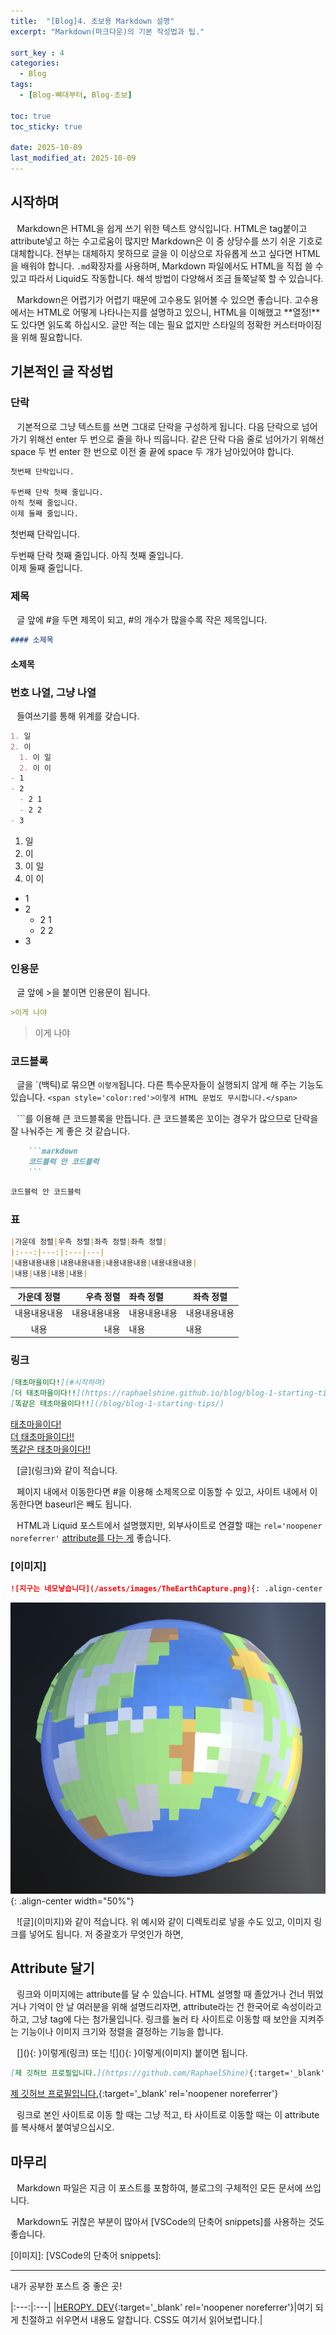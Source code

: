 ```yaml
---
title:  "[Blog]4. 초보용 Markdown 설명"
excerpt: "Markdown(마크다운)의 기본 작성법과 팁."

sort_key : 4
categories:
  - Blog
tags:
  - [Blog-뼈대부터, Blog-초보]

toc: true
toc_sticky: true

date: 2025-10-09
last_modified_at: 2025-10-09
---
```

## 시작하며
⠀Markdown은 HTML을 쉽게 쓰기 위한 텍스트 양식입니다. HTML은 tag붙이고 attribute넣고 하는 수고로움이 많지만 Markdown은 이 중 상당수를 쓰기 쉬운 기호로 대체합니다. 전부는 대체하지 못하므로 글을 이 이상으로 자유롭게 쓰고 싶다면 HTML을 배워야 합니다. `.md`확장자를 사용하며, Markdown 파일에서도 HTML을 직접 쓸 수 있고 따라서 Liquid도 작동합니다. <span style='font-family:OngleipParkDahyeon'>해석 방법이 다양해서 조금 들쭉날쭉 할 수 있습니다.</span>

⠀Markdown은 어렵기가 어렵기 때문에 고수용도 읽어볼 수 있으면 좋습니다. 고수용에서는 HTML로 어떻게 나타나는지를 설명하고 있으니, HTML을 이해했고 **열정!**도 있다면 읽도록 하십시오. 글만 적는 데는 필요 없지만 스타일의 정확한 커스터마이징을 위해 필요합니다.

## 기본적인 글 작성법
### 단락
⠀기본적으로 그냥 텍스트를 쓰면 그대로 단락을 구성하게 됩니다. 다음 단락으로 넘어가기 위해선 enter 두 번으로 줄을 하나 띄웁니다. 같은 단락 다음 줄로 넘어가기 위해선 space 두 번 enter 한 번으로 이전 줄 끝에 space 두 개가 남아있어야 합니다.
```markdown
첫번째 단락입니다.

두번째 단락 첫째 줄입니다.
아직 첫째 줄입니다.  
이제 둘째 줄입니다.
```
첫번째 단락입니다.

두번째 단락 첫째 줄입니다.
아직 첫째 줄입니다.  
이제 둘째 줄입니다.

### 제목
⠀글 앞에 #을 두면 제목이 되고, #의 개수가 많을수록 작은 제목입니다. 
```markdown
#### 소제목
```
#### 소제목

### 번호 나열, 그냥 나열
⠀들여쓰기를 통해 위계를 갖습니다.
```markdown
1. 일
2. 이
  1. 이 일
  2. 이 이
- 1
- 2
  - 2 1
  - 2 2
- 3
```
1. 일
2. 이
  1. 이 일
  2. 이 이
- 1
- 2
  - 2 1
  - 2 2
- 3

### 인용문
⠀글 앞에 >을 붙이면 인용문이 됩니다.
```markdown
>이게 나야
```
>이게 나야

### 코드블록
⠀글을 \`(백틱)로 묶으면 `이렇게`됩니다. 다른 특수문자들이 실행되지 않게 해 주는 기능도 있습니다. `<span style='color:red'>이렇게 HTML 문법도 무시합니다.</span>`

⠀\`\`\`를 이용해 큰 코드블록을 만듭니다. 큰 코드블록은 꼬이는 경우가 많으므로 단락을 잘 나눠주는 게 좋은 것 같습니다.

```markdown
    ```markdown
    코드블럭 안 코드블럭
    ```
```

```markdown
코드블럭 안 코드블럭
```

### 표
```markdown
|가운데 정렬|우측 정렬|좌측 정렬|좌측 정렬|
|:---:|---:|:---|---|
|내용내용내용|내용내용내용|내용내용내용|내용내용내용|
|내용|내용|내용|내용|
```

|가운데 정렬|우측 정렬|좌측 정렬|좌측 정렬|
|:---:|---:|:---|---|
|내용내용내용|내용내용내용|내용내용내용|내용내용내용|
|내용|내용|내용|내용|

### 링크
```markdown
[태초마을이다!](#시작하며)  
[더 태초마을이다!!](https://raphaelshine.github.io/blog/blog-1-starting-tips/)  
[똑같은 태초마을이다!!](/blog/blog-1-starting-tips/)  
```
[태초마을이다!](#시작하며)  
[더 태초마을이다!!](https://raphaelshine.github.io/blog/blog-1-starting-tips/)  
[똑같은 태초마을이다!!](/blog/blog-1-starting-tips/)  

⠀\[글](링크)와 같이 적습니다.

⠀페이지 내에서 이동한다면 #을 이용해 소제목으로 이동할 수 있고, 사이트 내에서 이동한다면 baseurl은 빼도 됩니다.

⠀HTML과 Liquid 포스트에서 설명했지만, 외부사이트로 연결할 때는 `rel='noopener noreferrer'` [attribute를 다는 게](#attribute-달기) 좋습니다.
### [이미지]
```markdown
![지구는 네모낳습니다](/assets/images/TheEarthCapture.png){: .align-center width="50%"}
```
![지구는 네모낳습니다](/assets/images/TheEarthCapture.png){: .align-center width="50%"}

⠀!\[글](이미지)와 같이 적습니다. 위 예시와 같이 디렉토리로 넣을 수도 있고, 이미지 링크를 넣어도 됩니다. 저 중괄호가 무엇인가 하면,
## Attribute 달기
⠀링크와 이미지에는 attribute를 달 수 있습니다. HTML 설명할 때 졸았거나 건너 뛰었거나 기억이 안 날 여러분을 위해 설명드리자면, attribute라는 건 한국어로 속성이라고 하고, 그냥 tag에 다는 첨가물입니다. 링크를 눌러 타 사이트로 이동할 때 보안을 지켜주는 기능이나 이미지 크기와 정렬을 결정하는 기능을 합니다. 

⠀\[](){: }이렇게(링크) 또는 !\[](){: }이렇게(이미지) 붙이면 됩니다.
```markdown
[제 깃허브 프로필입니다.](https://github.com/RaphaelShine){:target='_blank' rel='noopener noreferrer'}
```
[제 깃허브 프로필입니다.](https://github.com/RaphaelShine){:target='_blank' rel='noopener noreferrer'}

⠀링크로 본인 사이트로 이동 할 때는 그냥 적고, 타 사이트로 이동할 때는 이 attribute를 복사해서 붙여넣으십시오.

## 마무리
⠀Markdown 파일은 지금 이 포스트를 포함하여, 블로그의 구체적인 모든 문서에 쓰입니다. 

⠀Markdown도 귀찮은 부분이 많아서 [VSCode의 단축어 snippets]를 사용하는 것도 좋습니다. 

[이미지]:
[VSCode의 단축어 snippets]: 

***
내가 공부한 포스트 중 좋은 곳!

|:---:|:---|
|[HEROPY. DEV](https://www.heropy.dev/p/B74sNE){:target='_blank' rel='noopener noreferrer'}|여기 되게 친절하고 쉬우면서 내용도 알찹니다. CSS도 여기서 읽어보렵니다.|